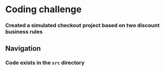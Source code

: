 # Coding challenge

### Created a simulated checkout project based on two discount business rules

## Navigation

### Code exists in the `src` directory
 